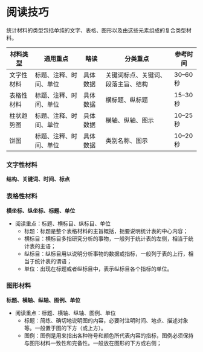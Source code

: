 # 阅读技巧

统计材料的类型包括单纯的文字、表格、图形以及由这些元素组成的复合类型材料。

| **材料类型**         | **通用重点**      | **略读** | **分类重点**            | **参考时间** |
|------------------|---------------|--------|-----------------------|------------|
| 文字性材料          | 标题、注释、时间、单位 | 具体数据    | 关键词标点、关键词、段落主旨、结构 | 30–60 秒     |
| 表格性材料          |     标题、注释、时间、单位          |   具体数据  | 横标题、纵标题             | 15–30 秒     |
| 柱状趋势图          | 标题、注释、时间、单位           |    具体数据    | 横轴、纵轴、图示           | 10–25 秒     |
| 饼图               | 标题、注释、时间、单位           |   具体数据     | 类别名称、图示             | 10–20 秒     |


### 文字性材料
**结构、关键词、时间、标点**

### 表格性材料
**横坐标、纵坐标、标题、单位**
- 阅读重点：标题、横标目、纵标目、单位
  - 标题：标题是整个表格材料的主旨概括，扼要说明统计表的中心内容；
  - 横标目：横标目多指研究分析的事物，一般列于统计表的左侧，相当于统计表的主语；
  - 纵标目：纵标目用以说明分析事物的数据或指标，一般列于表的上行，相当于统计表的谓语；
  - 单位：出现在标题或者纵标目中，表示纵标目各个指标的单位。

### 图形材料
**标题、横轴、纵轴、图例、单位**
- 阅读重点：标题、横轴、纵轴、图例、单位
  - 标题：简练、确切地说明图的内容，必要时注明时间、地点、描述对象等。一般置于图的下方（或上方）。
  - 图例：图例是用来指出各种符号和颜色所代表内容的指标，图例必须保持与图形材料一致性和完备性。一般放在图形的下方或右侧；
